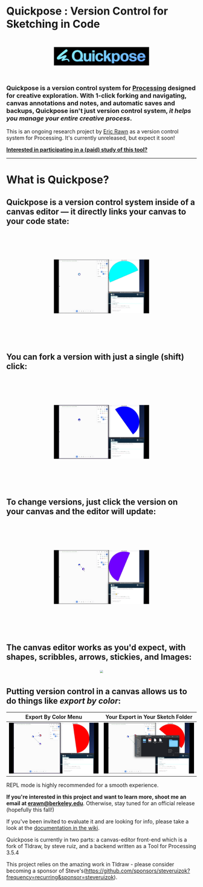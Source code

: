 # Quickpose : Version Control for Sketching in Code
<div style="text-align: center; transform: scale(.5);">
  <img src="./assets/quickpose-banner-grad.png"/>
</div>

### Quickpose is a version control system for [Processing](https://processing.org) designed for creative exploration. With 1-click forking and navigating, canvas annotations and notes, and automatic saves and backups, Quickpose isn't just version control system,  *it helps you manage your entire creative process*. 


This is an ongoing research project by [Eric Rawn](https://www.ericrawn.media/) as a version control system for Processing. It's currently unreleased, but expect it soon! 

**[Interested in participating in a (paid) study of this tool?](https://github.com/erawn/Quickpose/wiki)**


***
# What is Quickpose?

## Quickpose is a version control system inside of a canvas editor — it directly links your canvas to your code state:
<div style="text-align: center; transform: scale(.5);">
  <img src="./assets/linkedstate.gif"/>
</div>

## You can fork a version with just a single (shift) click:

<div style="text-align: center; transform: scale(.5);">
  <img src="./assets/fork.gif"/>
</div>

## To change versions, just click the version on your canvas and the editor will update:
<div style="text-align: center; transform: scale(.5);">
  <img src="./assets/navigate.gif"/>
</div>

## The canvas editor works as you'd expect, with shapes, scribbles, arrows, stickies, and Images:

<div style="text-align: center; transform: scale(.5);">
  <img src="./assets/stickies.gif"/>
</div>

## Putting version control in a canvas allows us to do things like _export by color_:
Export By Color Menu       |  Your Export in Your Sketch Folder
:-------------------------:|:-------------------------:
![](./assets/export1.gif)  |  ![](./assets/export2.gif)

REPL mode is highly recommended for a smooth experience. 

**If you're interested in this project and want to learn more, shoot me an email at erawn@berkeley.edu**. Otherwise, stay tuned for an official release (hopefully this fall!) 

If you've been invited to evaluate it and are looking for info, please take a look at the [documentation in the wiki](https://github.com/erawn/Quickpose/wiki/What-happens-when-you-run-Quickpose-on-a-Processing-Project).

Quickpose is currently in two parts: a canvas-editor front-end which is a fork of Tldraw, by steve ruiz, and a backend written as a Tool for Processing 3.5.4

This project relies on the amazing work in Tldraw - please consider becoming a sponsor of Steve's(https://github.com/sponsors/steveruizok?frequency=recurring&sponsor=steveruizok).
